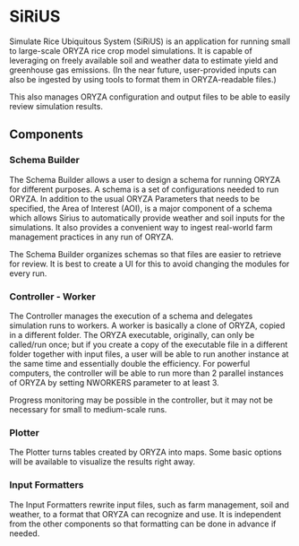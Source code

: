 # SiRiUS
 Simulate Rice Ubiquitous System (SiRiUS) is an application for running small to large-scale ORYZA rice crop model simulations. It is capable of leveraging on freely available soil and weather data to estimate yield and greenhouse gas emissions. (In the near future, user-provided inputs can also be ingested by using tools to format them in ORYZA-readable files.)
 
 This also manages ORYZA configuration and output files to be able to easily review simulation results. 
 
## Components
 
 
### Schema Builder
  The Schema Builder allows a user to design a schema for running ORYZA for different purposes. A schema is a set of configurations needed to run ORYZA. In addition to the usual ORYZA Parameters that needs to be specified, the Area of Interest (AOI), is a major component of a schema which allows Sirius to automatically provide weather and soil inputs for the simulations. It also provides a convenient way to ingest real-world farm management practices in any run of ORYZA.
  
  The Schema Builder organizes schemas so that files are easier to retrieve for review. It is best to create a UI for this to avoid changing the modules for every run.     

### Controller - Worker
  The Controller manages the execution of a schema and delegates simulation runs to workers. A worker is basically a clone of ORYZA, copied in a different folder. The ORYZA executable, originally, can only be called/run once; but if you create a copy of the executable file in a different folder together with input files, a user will be able to run another instance at the same time and essentially double the efficiency. For powerful computers, the controller will be able to run more than 2 parallel instances of ORYZA by setting NWORKERS parameter to at least 3. 
  
  Progress monitoring may be possible in the controller, but it may not be necessary for small to medium-scale runs. 
 
### Plotter
  The Plotter turns tables created by ORYZA into maps. Some basic options will be available to visualize the results right away.   
 
### Input Formatters
  The Input Formatters rewrite input files, such as farm management, soil and weather, to a format that ORYZA can recognize and use. It is independent from the other components so that formatting can be done in advance if needed.
